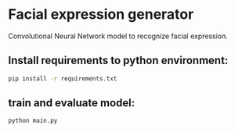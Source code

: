 # Facial expression generator

Convolutional Neural Network model to recognize facial expression.

## Install requirements to python environment:

```bash
pip install -r requirements.txt
```

## train and evaluate model:

```bash
python main.py
````
